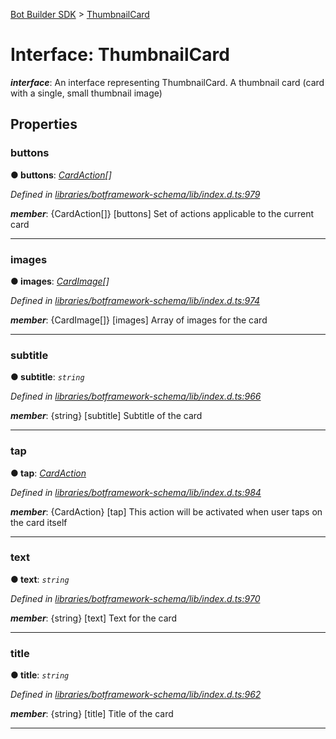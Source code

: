 [Bot Builder SDK](../README.md) > [ThumbnailCard](../interfaces/botbuilder.thumbnailcard.md)



# Interface: ThumbnailCard

*__interface__*: An interface representing ThumbnailCard. A thumbnail card (card with a single, small thumbnail image)



## Properties
<a id="buttons"></a>

###  buttons

**●  buttons**:  *[CardAction](botbuilder.cardaction.md)[]* 

*Defined in [libraries/botframework-schema/lib/index.d.ts:979](https://github.com/Microsoft/botbuilder-js/blob/99f6a4a/libraries/botframework-schema/lib/index.d.ts#L979)*


*__member__*: {CardAction[]} [buttons] Set of actions applicable to the current card





___

<a id="images"></a>

###  images

**●  images**:  *[CardImage](botbuilder.cardimage.md)[]* 

*Defined in [libraries/botframework-schema/lib/index.d.ts:974](https://github.com/Microsoft/botbuilder-js/blob/99f6a4a/libraries/botframework-schema/lib/index.d.ts#L974)*


*__member__*: {CardImage[]} [images] Array of images for the card





___

<a id="subtitle"></a>

###  subtitle

**●  subtitle**:  *`string`* 

*Defined in [libraries/botframework-schema/lib/index.d.ts:966](https://github.com/Microsoft/botbuilder-js/blob/99f6a4a/libraries/botframework-schema/lib/index.d.ts#L966)*


*__member__*: {string} [subtitle] Subtitle of the card





___

<a id="tap"></a>

###  tap

**●  tap**:  *[CardAction](botbuilder.cardaction.md)* 

*Defined in [libraries/botframework-schema/lib/index.d.ts:984](https://github.com/Microsoft/botbuilder-js/blob/99f6a4a/libraries/botframework-schema/lib/index.d.ts#L984)*


*__member__*: {CardAction} [tap] This action will be activated when user taps on the card itself





___

<a id="text"></a>

###  text

**●  text**:  *`string`* 

*Defined in [libraries/botframework-schema/lib/index.d.ts:970](https://github.com/Microsoft/botbuilder-js/blob/99f6a4a/libraries/botframework-schema/lib/index.d.ts#L970)*


*__member__*: {string} [text] Text for the card





___

<a id="title"></a>

###  title

**●  title**:  *`string`* 

*Defined in [libraries/botframework-schema/lib/index.d.ts:962](https://github.com/Microsoft/botbuilder-js/blob/99f6a4a/libraries/botframework-schema/lib/index.d.ts#L962)*


*__member__*: {string} [title] Title of the card





___


